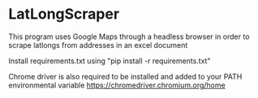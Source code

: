 # LatLongScraper
This program uses Google Maps through a headless browser in order to scrape latlongs from addresses in an excel document

Install requirements.txt using  "pip install -r requirements.txt"

Chrome driver is also required to be installed and added to your PATH environmental variable
https://chromedriver.chromium.org/home
